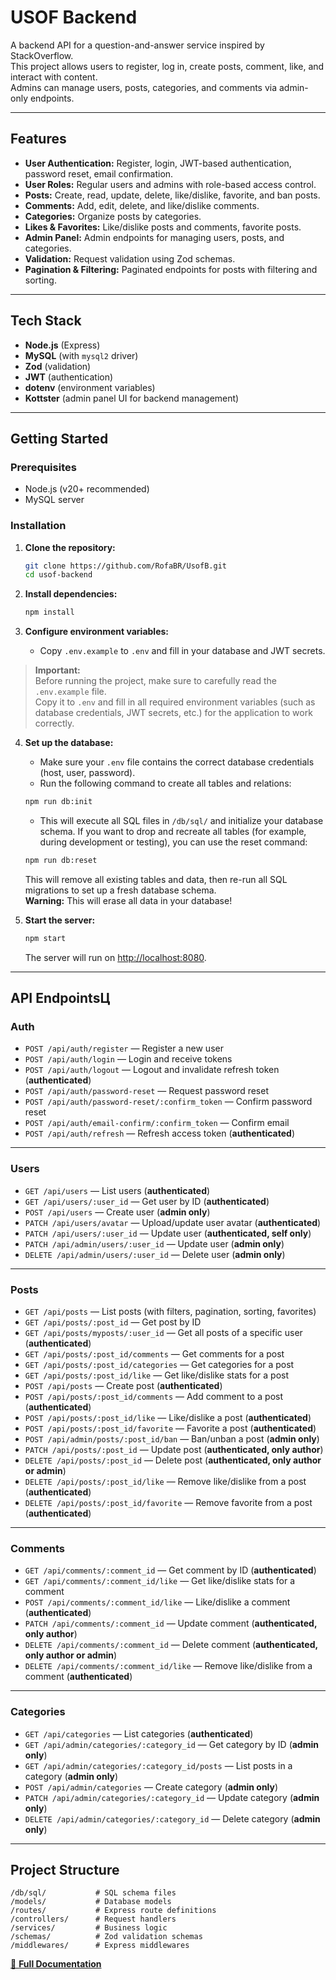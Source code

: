 # USOF Backend

A backend API for a question-and-answer service inspired by StackOverflow.  
This project allows users to register, log in, create posts, comment, like, and interact with content.  
Admins can manage users, posts, categories, and comments via admin-only endpoints.

---

## Features

- **User Authentication:** Register, login, JWT-based authentication, password reset, email confirmation.
- **User Roles:** Regular users and admins with role-based access control.
- **Posts:** Create, read, update, delete, like/dislike, favorite, and ban posts.
- **Comments:** Add, edit, delete, and like/dislike comments.
- **Categories:** Organize posts by categories.
- **Likes & Favorites:** Like/dislike posts and comments, favorite posts.
- **Admin Panel:** Admin endpoints for managing users, posts, and categories.
- **Validation:** Request validation using Zod schemas.
- **Pagination & Filtering:** Paginated endpoints for posts with filtering and sorting.

---

## Tech Stack

- **Node.js** (Express)
- **MySQL** (with `mysql2` driver)
- **Zod** (validation)
- **JWT** (authentication)
- **dotenv** (environment variables)
- **Kottster** (admin panel UI for backend management)

---

## Getting Started

### Prerequisites

- Node.js (v20+ recommended)
- MySQL server

### Installation

1. **Clone the repository:**
    ```bash
    git clone https://github.com/RofaBR/UsofB.git
    cd usof-backend
    ```

2. **Install dependencies:**
    ```bash
    npm install
    ```

3. **Configure environment variables:**
    - Copy `.env.example` to `.env` and fill in your database and JWT secrets.

> **Important:**  
> Before running the project, make sure to carefully read the `.env.example` file.  
> Copy it to `.env` and fill in all required environment variables (such as database credentials, JWT secrets, etc.) for the application to work correctly.

4. **Set up the database:**
    - Make sure your `.env` file contains the correct database credentials (host, user, password).
    - Run the following command to create all tables and relations:
    ```bash
    npm run db:init
    ```
    - This will execute all SQL files in `/db/sql/` and initialize your database schema.
    If you want to drop and recreate all tables (for example, during development or testing), you can use the reset command:
    ```bash
    npm run db:reset
    ```

    This will remove all existing tables and data, then re-run all SQL migrations to set up a fresh database schema.  
    **Warning:** This will erase all data in your database!

5. **Start the server:**
    ```bash
    npm start
    ```
    The server will run on [http://localhost:8080](http://localhost:8080).

---

## API EndpointsЦ

### Auth
- `POST /api/auth/register` — Register a new user  
- `POST /api/auth/login` — Login and receive tokens  
- `POST /api/auth/logout` — Logout and invalidate refresh token (**authenticated**)  
- `POST /api/auth/password-reset` — Request password reset  
- `POST /api/auth/password-reset/:confirm_token` — Confirm password reset  
- `POST /api/auth/email-confirm/:confirm_token` — Confirm email  
- `POST /api/auth/refresh` — Refresh access token (**authenticated**)  

---

### Users
- `GET /api/users` — List users (**authenticated**)  
- `GET /api/users/:user_id` — Get user by ID (**authenticated**)  
- `POST /api/users` — Create user (**admin only**)  
- `PATCH /api/users/avatar` — Upload/update user avatar (**authenticated**)  
- `PATCH /api/users/:user_id` — Update user (**authenticated, self only**)  
- `PATCH /api/admin/users/:user_id` — Update user (**admin only**)  
- `DELETE /api/admin/users/:user_id` — Delete user (**admin only**)  

---

### Posts
- `GET /api/posts` — List posts (with filters, pagination, sorting, favorites)  
- `GET /api/posts/:post_id` — Get post by ID  
- `GET /api/posts/myposts/:user_id` — Get all posts of a specific user (**authenticated**)  
- `GET /api/posts/:post_id/comments` — Get comments for a post  
- `GET /api/posts/:post_id/categories` — Get categories for a post  
- `GET /api/posts/:post_id/like` — Get like/dislike stats for a post  
- `POST /api/posts` — Create post (**authenticated**)  
- `POST /api/posts/:post_id/comments` — Add comment to a post (**authenticated**)  
- `POST /api/posts/:post_id/like` — Like/dislike a post (**authenticated**)  
- `POST /api/posts/:post_id/favorite` — Favorite a post (**authenticated**)  
- `POST /api/admin/posts/:post_id/ban` — Ban/unban a post (**admin only**)  
- `PATCH /api/posts/:post_id` — Update post (**authenticated, only author**)  
- `DELETE /api/posts/:post_id` — Delete post (**authenticated, only author or admin**)  
- `DELETE /api/posts/:post_id/like` — Remove like/dislike from a post (**authenticated**)  
- `DELETE /api/posts/:post_id/favorite` — Remove favorite from a post (**authenticated**)  

---

### Comments
- `GET /api/comments/:comment_id` — Get comment by ID (**authenticated**)  
- `GET /api/comments/:comment_id/like` — Get like/dislike stats for a comment  
- `POST /api/comments/:comment_id/like` — Like/dislike a comment (**authenticated**)  
- `PATCH /api/comments/:comment_id` — Update comment (**authenticated, only author**)  
- `DELETE /api/comments/:comment_id` — Delete comment (**authenticated, only author or admin**)  
- `DELETE /api/comments/:comment_id/like` — Remove like/dislike from a comment (**authenticated**)  

---

### Categories
- `GET /api/categories` — List categories (**authenticated**)  
- `GET /api/admin/categories/:category_id` — Get category by ID (**admin only**)  
- `GET /api/admin/categories/:category_id/posts` — List posts in a category (**admin only**)  
- `POST /api/admin/categories` — Create category (**admin only**)  
- `PATCH /api/admin/categories/:category_id` — Update category (**admin only**)  
- `DELETE /api/admin/categories/:category_id` — Delete category (**admin only**)  

---

## Project Structure

```
/db/sql/           # SQL schema files
/models/           # Database models
/routes/           # Express route definitions
/controllers/      # Request handlers
/services/         # Business logic
/schemas/          # Zod validation schemas
/middlewares/      # Express middlewares
```
[📄 **Full Documentation**](./docs/DOCUMENTATION.md)

```
